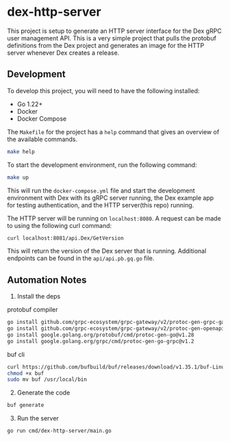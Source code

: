 # dex-http-server

This project is setup to generate an HTTP server interface for the Dex gRPC user
management API. This is a very simple project that pulls the protobuf definitions
from the Dex project and generates an image for the HTTP server whenever Dex
creates a release.

## Development

To develop this project, you will need to have the following installed:

- Go 1.22+
- Docker
- Docker Compose

The `Makefile` for the project has a `help` command that gives an overview of
the available commands.

```bash
make help
```

To start the development environment, run the following command:

```bash
make up
```

This will run the `docker-compose.yml` file and start the development environment
with Dex with its gRPC server running, the Dex example app for testing authentication,
and the HTTP server(this repo) running.

The HTTP server will be running on `localhost:8080`. A request can be made to
using the following curl command:

```bash
curl localhost:8081/api.Dex/GetVersion
```

This will return the version of the Dex server that is running. Additional endpoints
can be found in the `api/api.pb.gq.go` file.

## Automation Notes

1. Install the deps

protobuf compiler

```bash
go install github.com/grpc-ecosystem/grpc-gateway/v2/protoc-gen-grpc-gateway@v2.22.0
go install github.com/grpc-ecosystem/grpc-gateway/v2/protoc-gen-openapiv2@v2.22.0
go install google.golang.org/protobuf/cmd/protoc-gen-go@v1.28
go install google.golang.org/grpc/cmd/protoc-gen-go-grpc@v1.2

```

buf cli

```bash
curl https://github.com/bufbuild/buf/releases/download/v1.35.1/buf-Linux-x86_64 -o buf
chmod +x buf
sudo mv buf /usr/local/bin
```

2. Generate the code

```bash
buf generate
```

3. Run the server

```bash
go run cmd/dex-http-server/main.go
```
